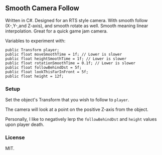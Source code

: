 ## Smooth Camera Follow

Written in C#. Designed for an RTS style camera. With smooth follow (X-,Y-,and Z-axis), and smooth rotate as well. Smooth meaning linear interpolation. Great for a quick game jam camera.


Variables to experiment with:

```
public Transform player;
public float moveSmoothTime = 1f; // Lower is slower
public float heightSmoothTime = 1f; // Lower is slower
public float rotationSmoothTime = 0.1f; // Lower is slower
public float followBehindDst = 5f;
public float lookThisFarInFront = 5f;
public float height = 12f;
```

### Setup

Set the object's Transform that you wish to follow to `player`.

The camera will look at a point on the positive Z-axis from the object.

Personally, I like to negatively lerp the `followBehindDst` and `height` values upon player death.

### License

MIT.
